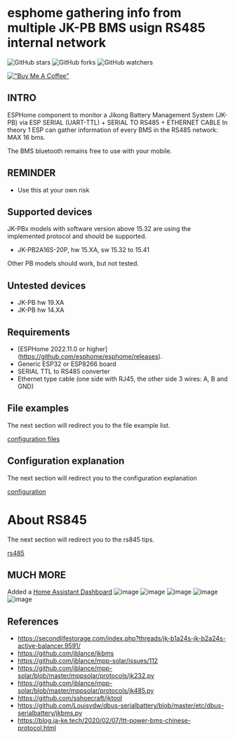 # esphome gathering info from multiple JK-PB BMS usign RS485 internal network

![GitHub stars](https://img.shields.io/github/stars/rabbit3dcustom/esphome-jk-bms)
![GitHub forks](https://img.shields.io/github/forks/rabbit3dcustom/esphome-jk-bms)
![GitHub watchers](https://img.shields.io/github/watchers/rabbit3dcustom/esphome-jk-bms)

[!["Buy Me A Coffee"](https://img.shields.io/badge/buy%20me%20a%20coffee-donate-yellow.svg)](https://coff.ee/rabbit3dcustom)

## INTRO

ESPHome component to monitor a Jikong Battery Management System (JK-PB) via ESP SERIAL (UART-TTL) + SERIAL TO RS485 + ETHERNET CABLE
In theory 1 ESP can gather information of every BMS in the RS485 network: MAX 16 bms.

The BMS bluetooth remains free to use with your mobile.

## REMINDER

- Use this at your own risk

## Supported devices

JK-PBx models with software version above 15.32 are using the implemented protocol and should be supported.

- JK-PB2A16S-20P, hw 15.XA, sw 15.32 to 15.41

Other PB models should work, but not tested.

## Untested devices

- JK-PB hw 19.XA
- JK-PB hw 14.XA

## Requirements

- [ESPHome 2022.11.0 or higher] (https://github.com/esphome/esphome/releases).
- Generic ESP32 or ESP8266 board
- SERIAL TTL to RS485 converter
- Ethernet type cable (one side with RJ45, the other side 3 wires: A, B and GND)

## File examples
The next section will redirect you to the file example list.

[configuration files](yaml_files.md)

## Configuration explanation
The next section will redirect you to the configuration explanation

[configuration](ESP32_configuration.md)

# About RS845
The next section will redirect you to the rs845 tips.

[rs485](rs485.md)



## MUCH MORE

Added a <a href="./home_assistant_dashboards/">Home Assistant Dashboard</a>
![image](https://github.com/user-attachments/assets/cd561b9c-08ef-4ab8-8837-5855f91f27ae)
![image](https://github.com/user-attachments/assets/d09ed79e-568a-4be1-8d24-a8dd1e1e1831)
![image](https://github.com/user-attachments/assets/4d8a4db5-46c3-427d-a8f5-dc2a4a9a3b72)
![image](https://github.com/user-attachments/assets/d9751048-762d-43db-9220-b5d49b05cb75)
![image](https://github.com/user-attachments/assets/4659d9b9-4a1e-4148-b92a-7e5b926c5436)

## References

- https://secondlifestorage.com/index.php?threads/jk-b1a24s-jk-b2a24s-active-balancer.9591/
- https://github.com/jblance/jkbms
- https://github.com/jblance/mpp-solar/issues/112
- https://github.com/jblance/mpp-solar/blob/master/mppsolar/protocols/jk232.py
- https://github.com/jblance/mpp-solar/blob/master/mppsolar/protocols/jk485.py
- https://github.com/sshoecraft/jktool
- https://github.com/Louisvdw/dbus-serialbattery/blob/master/etc/dbus-serialbattery/jkbms.py
- https://blog.ja-ke.tech/2020/02/07/ltt-power-bms-chinese-protocol.html
